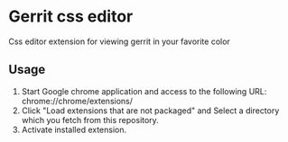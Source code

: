 Gerrit css editor
======================
Css editor extension for viewing gerrit in your favorite color

Usage
------
1. Start Google chrome application and access to the following URL:
   chrome://chrome/extensions/
2. Click "Load extensions that are not packaged" and Select a directory which you fetch from this repository.
3. Activate installed extension.
